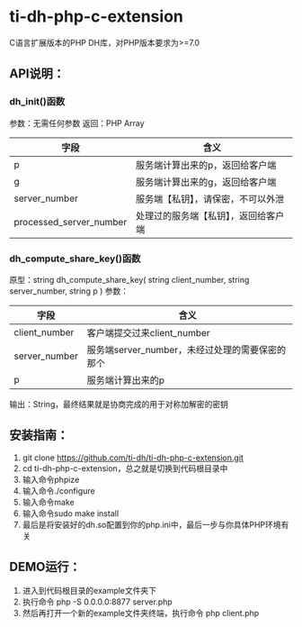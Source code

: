 # ti-dh-php-c-extension
C语言扩展版本的PHP DH库，对PHP版本要求为>=7.0

## API说明：

### dh_init()函数
参数：无需任何参数
返回：PHP Array

| 字段 | 含义 |
| ------------ | ------------ |
| p |服务端计算出来的p，返回给客户端 |
| g |服务端计算出来的g，返回给客户端 |
| server_number |服务端【私钥】，请保密，不可以外泄 |
| processed_server_number |处理过的服务端【私钥】，返回给客户端 |


### dh\_compute\_share\_key()函数
原型：string dh\_compute\_share\_key( string client_number, string server_number, string p )
参数：

| 字段 | 含义 |
| ------------ | ------------ |
| client_number |客户端提交过来client_number |
| server_number |服务端server_number，未经过处理的需要保密的那个 |
| p |服务端计算出来的p |

输出：String，最终结果就是协商完成的用于对称加解密的密钥


## 安装指南：
1. git clone https://github.com/ti-dh/ti-dh-php-c-extension.git
2. cd ti-dh-php-c-extension，总之就是切换到代码根目录中
3. 输入命令phpize
4. 输入命令./configure
5. 输入命令make
6. 输入命令sudo make install
7. 最后是将安装好的dh.so配置到你的php.ini中，最后一步与你具体PHP环境有关


## DEMO运行：
1. 进入到代码根目录的example文件夹下
2. 执行命令 php -S 0.0.0.0:8877 server.php
3. 然后再打开一个新的example文件夹终端，执行命令 php client.php

